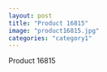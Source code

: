 ```yaml
---
layout: post
title: "Product 16815"
image: "product16815.jpg"
categories: "category1"
---
```

Product 16815
